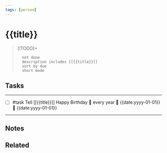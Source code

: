 ```yaml
---
tags: [person]
---
```

# {{title}}

> [!TODO]+
> ```tasks
> 	not done
> 	description includes [[{{title}}]]
> 	sort by due
> 	short mode
> ```

## Tasks
---
- [ ] #task Tell [[{{title}}]] Happy Birthday 🔁 every year 🛫 {{date:yyyy-01-01}} 📅 {{date:yyyy-01-01}}
---

## Notes


## Related